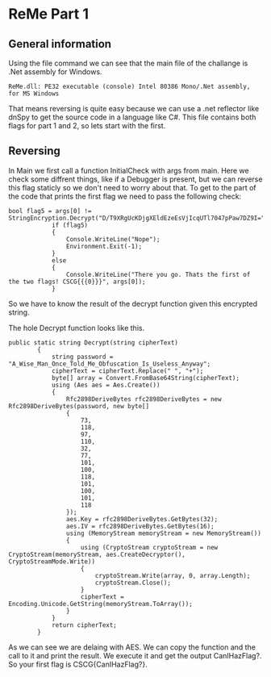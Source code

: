 # ReMe Part 1
## General information
Using the file command we can see that the main file of the challange is .Net assembly for Windows.
````
ReMe.dll: PE32 executable (console) Intel 80386 Mono/.Net assembly, for MS Windows
````
That means reversing is quite easy because we can use a .net reflector like dnSpy to get the source code in a language like C#. This file 
contains both flags for part 1 and 2, so lets start with the first.

## Reversing
In Main we first call a function InitialCheck with args from main. Here we check some diffrent things, like if a Debugger is present, but
we can reverse this flag staticly so we don't need to worry about that. To get to the part of the code that prints the first flag we need to
pass the following check:
````
bool flag5 = args[0] != StringEncryption.Decrypt("D/T9XRgUcKDjgXEldEzeEsVjIcqUTl7047pPaw7DZ9I=");
			if (flag5)
			{
				Console.WriteLine("Nope");
				Environment.Exit(-1);
			}
			else
			{
				Console.WriteLine("There you go. Thats the first of the two flags! CSCG{{{0}}}", args[0]);
			}
````
So we have to know the result of the decrypt function given this encrypted string.

The hole Decrypt function looks like this.

````
public static string Decrypt(string cipherText)
		{
			string password = "A_Wise_Man_Once_Told_Me_Obfuscation_Is_Useless_Anyway";
			cipherText = cipherText.Replace(" ", "+");
			byte[] array = Convert.FromBase64String(cipherText);
			using (Aes aes = Aes.Create())
			{
				Rfc2898DeriveBytes rfc2898DeriveBytes = new Rfc2898DeriveBytes(password, new byte[]
				{
					73,
					118,
					97,
					110,
					32,
					77,
					101,
					100,
					118,
					101,
					100,
					101,
					118
				});
				aes.Key = rfc2898DeriveBytes.GetBytes(32);
				aes.IV = rfc2898DeriveBytes.GetBytes(16);
				using (MemoryStream memoryStream = new MemoryStream())
				{
					using (CryptoStream cryptoStream = new CryptoStream(memoryStream, aes.CreateDecryptor(), CryptoStreamMode.Write))
					{
						cryptoStream.Write(array, 0, array.Length);
						cryptoStream.Close();
					}
					cipherText = Encoding.Unicode.GetString(memoryStream.ToArray());
				}
			}
			return cipherText;
		}
````
As we can see we are delaing with AES. We can copy the function and the call to it and print the result. We execute it and get the output CanIHazFlag?. So your first flag is CSCG{CanIHazFlag?}.
